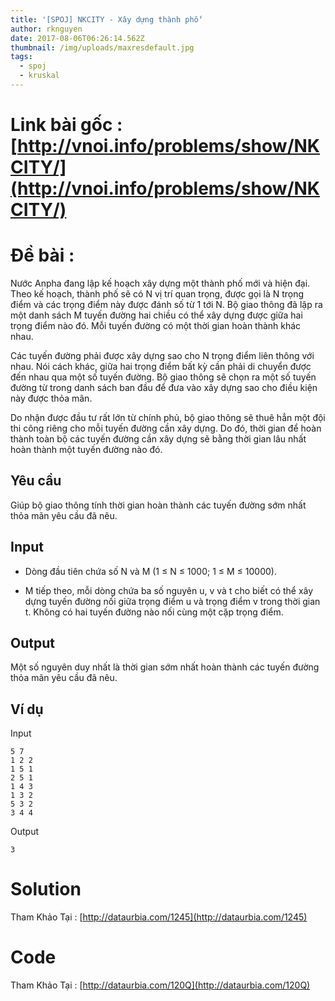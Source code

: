 ```yaml
---
title: '[SPOJ] NKCITY - Xây dựng thành phố'
author: rknguyen
date: 2017-08-06T06:26:14.562Z
thumbnail: /img/uploads/maxresdefault.jpg
tags:
  - spoj
  - kruskal
---
```

# Link bài gốc : [http://vnoi.info/problems/show/NKCITY/](http://vnoi.info/problems/show/NKCITY/)
# Đề bài :
Nước Anpha đang lập kế hoạch xây dựng một thành phố mới và hiện đại. 
Theo kế hoạch, thành phố sẽ có N vị trí quan trọng, được gọi là N trọng 
điểm và các trọng điểm này được đánh số từ 1 tới N. Bộ giao thông đã lập
 ra một danh sách M tuyến đường hai chiều có thể xây dựng được giữa hai 
trọng điểm nào đó. Mỗi tuyến đường có một thời gian hoàn thành khác 
nhau.

Các tuyến đường phải được xây dựng sao cho N trọng điểm liên thông 
với nhau. Nói cách khác, giữa hai trọng điểm bất kỳ cần phải di chuyển 
được đến nhau qua một số tuyến đường. Bộ giao thông sẽ chọn ra một số 
tuyến đường từ trong danh sách ban đầu để đưa vào xây dựng sao cho điều 
kiện này được thỏa mãn.

Do nhận được đầu tư rất lớn từ chính phủ, bộ giao thông sẽ thuê hẳn 
một đội thi công riêng cho mỗi tuyến đường cần xây dựng. Do đó, thời 
gian để hoàn thành toàn bộ các tuyến đường cần xây dựng sẽ bằng thời 
gian lâu nhất hoàn thành một tuyến đường nào đó.

## Yêu cầu
Giúp bộ giao thông tính thời gian hoàn thành các tuyến đường sớm nhất thỏa mãn yêu cầu đã nêu.

## Input
* Dòng đầu tiên chứa số N và M \(1 ≤ N ≤ 1000; 1 ≤ M ≤ 10000\).

* M tiếp theo, mỗi dòng chứa ba số nguyên u, v và t cho biết có thể xây 
dựng tuyến đường nối giữa trọng điểm u và trọng điểm v trong thời gian 
t. Không có hai tuyến đường nào nối cùng một cặp trọng điểm.

## Output

Một số nguyên duy nhất là thời gian sớm nhất hoàn thành các tuyến đường thỏa mãn yêu cầu đã nêu.

## Ví dụ
Input
```
5 7
1 2 2
1 5 1
2 5 1
1 4 3
1 3 2
5 3 2
3 4 4
```
Output
```
3
```

# Solution
Tham Khảo Tại : [http://dataurbia.com/1245](http://dataurbia.com/1245)
# Code 
Tham Khảo Tại : [http://dataurbia.com/120Q](http://dataurbia.com/120Q)

